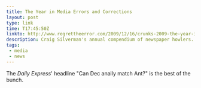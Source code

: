 ```yaml
---
title: The Year in Media Errors and Corrections
layout: post
type: link
time: T17:45:50Z
linkto: http://www.regrettheerror.com/2009/12/16/crunks-2009-the-year-in-media-errors-and-corrections/
description: Craig Silverman's annual compendium of newspaper howlers.
tags:
 - media
 - news
---
```

The _Daily Express_' headline "Can Dec anally match Ant?" is the best of the bunch.
